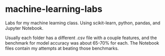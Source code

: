 # machine-learning-labs
Labs for my machine learning class. Using scikit-learn, python, pandas, and Jupyter Notebook.

Usually each folder has a different .csv file with a couple features, and the benchmark for model accuracy was about 65-70% for each. 
The Notebook files contain my attempts at beating those benchmarks.
